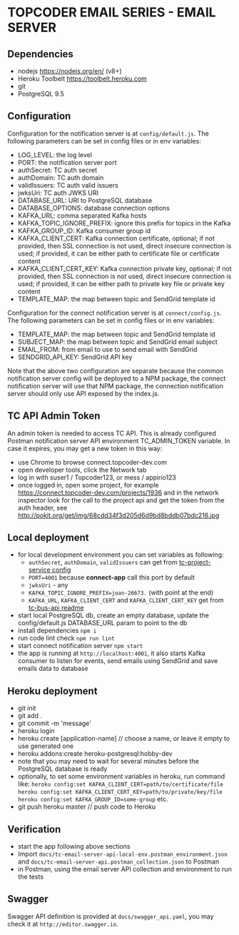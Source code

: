 # TOPCODER EMAIL SERIES - EMAIL SERVER


## Dependencies
- nodejs https://nodejs.org/en/ (v8+)
- Heroku Toolbelt https://toolbelt.heroku.com
- git
- PostgreSQL 9.5


## Configuration
Configuration for the notification server is at `config/default.js`.
The following parameters can be set in config files or in env variables:
- LOG_LEVEL: the log level
- PORT: the notification server port
- authSecret: TC auth secret
- authDomain: TC auth domain
- validIssuers: TC auth valid issuers
- jwksUri: TC auth JWKS URI
- DATABASE_URL: URI to PostgreSQL database
- DATABASE_OPTIONS: database connection options
- KAFKA_URL: comma separated Kafka hosts
- KAFKA_TOPIC_IGNORE_PREFIX: ignore this prefix for topics in the Kafka
- KAFKA_GROUP_ID: Kafka consumer group id
- KAFKA_CLIENT_CERT: Kafka connection certificate, optional;
    if not provided, then SSL connection is not used, direct insecure connection is used;
    if provided, it can be either path to certificate file or certificate content
- KAFKA_CLIENT_CERT_KEY: Kafka connection private key, optional;
    if not provided, then SSL connection is not used, direct insecure connection is used;
    if provided, it can be either path to private key file or private key content
- TEMPLATE_MAP: the map between topic and SendGrid template id


Configuration for the connect notification server is at `connect/config.js`.
The following parameters can be set in config files or in env variables:
- TEMPLATE_MAP: the map between topic and SendGrid template id
- SUBJECT_MAP: the map between topic and SendGrid email subject
- EMAIL_FROM: from email to use to send email with SendGrid
- SENDGRID_API_KEY: SendGrid API key


Note that the above two configuration are separate because the common notification server config
will be deployed to a NPM package, the connect notification server will use that NPM package,
the connection notification server should only use API exposed by the index.js.

## TC API Admin Token

An admin token is needed to access TC API. This is already configured Postman notification
server API environment TC_ADMIN_TOKEN variable.
In case it expires, you may get a new token in this way:

- use Chrome to browse connect.topcoder-dev.com
- open developer tools, click the Network tab
- log in with suser1 / Topcoder123, or mess / appirio123
- once logged in, open some project, for example https://connect.topcoder-dev.com/projects/1936 and in the network inspector
  look for the call to the project api and get the token from the auth header, see
  http://pokit.org/get/img/68cdd34f3d205d6d9bd8bddb07bdc216.jpg


## Local deployment
- for local development environment you can set variables as following:
  - `authSecret`, `authDomain`, `validIssuers` can get from [tc-project-service config](https://github.com/topcoder-platform/tc-project-service/blob/dev/config/default.json)
  - `PORT=4001` because **connect-app** call this port by default
  - `jwksUri` - any
  - `KAFKA_TOPIC_IGNORE_PREFIX=joan-26673.` (with point at the end)
  - `KAFKA_URL`, `KAFKA_CLIENT_CERT` and `KAFKA_CLIENT_CERT_KEY` get from [tc-bus-api readme](https://github.com/topcoder-platform/tc-bus-api/tree/dev)
- start local PostgreSQL db, create an empty database, update the config/default.js DATABASE_URL param to point to the db
- install dependencies `npm i`
- run code lint check `npm run lint`
- start connect notification server `npm start`
- the app is running at `http://localhost:4001`, it also starts Kafka consumer to listen for events, send emails using SendGrid and save emails data to database


## Heroku deployment

- git init
- git add .
- git commit -m 'message'
- heroku login
- heroku create [application-name] // choose a name, or leave it empty to use generated one
- heroku addons:create heroku-postgresql:hobby-dev
- note that you may need to wait for several minutes before the PostgreSQL database is ready
- optionally, to set some environment variables in heroku, run command like:
  `heroku config:set KAFKA_CLIENT_CERT=path/to/certificate/file`
  `heroku config:set KAFKA_CLIENT_CERT_KEY=path/to/private/key/file`
  `heroku config:set KAFKA_GROUP_ID=some-group`
  etc.
- git push heroku master // push code to Heroku


## Verification

- start the app following above sections
- Import `docs/tc-email-server-api-local-env.postman_environment.json` and `docs/tc-email-server-api.postman_collection.json` to Postman
- in Postman, using the email server API collection and environment to run the tests


## Swagger

Swagger API definition is provided at `docs/swagger_api.yaml`,
you may check it at `http://editor.swagger.io`.
